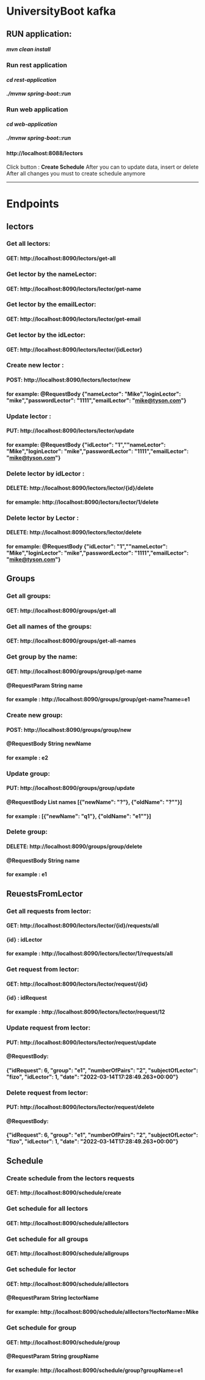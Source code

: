 # UniversityBoot kafka

## RUN application:

#### _mvn clean install_

### Run rest application
#### _cd rest-application_
#### _./mvnw spring-boot::run_

### Run web application
#### _cd web-application_
#### _./mvnw spring-boot::run_
### 
#### http://localhost:8088/lectors


Click button : __Create Schedule__
After you can to update data, insert or delete
After all changes you must to create schedule anymore

_____________________________________________
# __Endpoints__
## lectors
### Get all lectors:
#### GET: http://localhost:8090/lectors/get-all

### Get lector by the nameLector:
#### GET: http://localhost:8090/lectors/lector/get-name

### Get lector by the emailLector:
#### GET: http://localhost:8090/lectors/lector/get-email

### Get lector by the idLector:
#### GET: http://localhost:8090/lectors/lector/{idLector}

### Create new lector :
#### POST: http://localhost:8090/lectors/lector/new
#### for example: @RequestBody {"nameLector": "Mike","loginLector": "mike","passwordLector": "1111","emailLector": "mike@tyson.com"}

### Update lector :
#### PUT: http://localhost:8090/lectors/lector/update
#### for example: @RequestBody {"idLector": "1",""nameLector": "Mike","loginLector": "mike","passwordLector": "1111","emailLector": "mike@tyson.com"}

### Delete lector by idLector :
#### DELETE: http://localhost:8090/lectors/lector/{id}/delete
#### for emample:  http://localhost:8090/lectors/lector/1/delete

### Delete lector by Lector :
#### DELETE: http://localhost:8090/lectors/lector/delete
#### for emample: @RequestBody {"idLector": "1",""nameLector": "Mike","loginLector": "mike","passwordLector": "1111","emailLector": "mike@tyson.com"} 



## Groups
### Get all groups:
#### GET: http://localhost:8090/groups/get-all

### Get all names of the groups:
#### GET: http://localhost:8090/groups/get-all-names

### Get group by the name:
#### GET: http://localhost:8090/groups/group/get-name
#### @RequestParam String name 
#### for example :  http://localhost:8090/groups/group/get-name?name=e1

### Create new group:
#### POST: http://localhost:8090/groups/group/new
#### @RequestBody String newName
#### for example :  e2

### Update group:
#### PUT: http://localhost:8090/groups/group/update
#### @RequestBody List <String> names [{"newName": "?"}, {"oldName": "?""}] 
#### for example :  [{"newName": "q1"}, {"oldName": "e1""}]

### Delete group:
#### DELETE: http://localhost:8090/groups/group/delete
#### @RequestBody String name
#### for example : e1


## ReuestsFromLector
### Get all requests from lector:
#### GET: http://localhost:8090/lectors/lector/{id}/requests/all
#### {id} : idLector
#### for example : http://localhost:8090/lectors/lector/1/requests/all

### Get request from lector:
#### GET: http://localhost:8090/lectors/lector/request/{id}
#### {id} : idRequest
#### for example : http://localhost:8090/lectors/lector/request/12

### Update request from lector:
#### PUT: http://localhost:8090/lectors/lector/request/update
#### @RequestBody:
#### {"idRequest": 6, "group": "e1", "numberOfPairs": "2", "subjectOfLector": "fizo", "idLector": 1, "date": "2022-03-14T17:28:49.263+00:00"}

### Delete request from lector:
#### PUT: http://localhost:8090/lectors/lector/request/delete
#### @RequestBody:
#### {"idRequest": 6, "group": "e1", "numberOfPairs": "2", "subjectOfLector": "fizo", "idLector": 1, "date": "2022-03-14T17:28:49.263+00:00"}

## Schedule  
### Create schedule from the lectors requests
#### GET: http://localhost:8090/schedule/create

### Get schedule for all lectors 
#### GET: http://localhost:8090/schedule/alllectors

### Get schedule for all groups
#### GET: http://localhost:8090/schedule/allgroups

### Get schedule for lector
#### GET: http://localhost:8090/schedule/alllectors
#### @RequestParam String lectorName
#### for example: http://localhost:8090/schedule/alllectors?lectorName=Mike

### Get schedule for group
#### GET: http://localhost:8090/schedule/group
#### @RequestParam String groupName
#### for example: http://localhost:8090/schedule/group?groupName=e1
